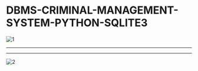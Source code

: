 # DBMS-CRIMINAL-MANAGEMENT-SYSTEM-PYTHON-SQLITE3

![1](https://user-images.githubusercontent.com/29537650/86049974-bc829780-ba70-11ea-98c7-b5509f151356.png)

---------------------------------------------------------------------------------------------------------------------------------------------------------------------------
___________________________________________________________________________________________________________________________________________________________________________

![2](https://user-images.githubusercontent.com/29537650/86049980-bdb3c480-ba70-11ea-8b25-29a9068fb6f3.png)
